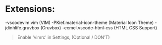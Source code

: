 # Extensions:

-vscodevim.vim (VIM)
-PKief.material-icon-theme (Material Icon Theme)
-jdinhlife.gruvbox (Gruvbox)
-ecmel.vscode-html-css (HTML CSS Support)

> Enable 'vimrc' in Settings, (Optional / DON'T)
